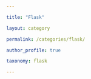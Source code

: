 ```yaml
---

title: "Flask"

layout: category

permalink: /categories/flask/

author_profile: true

taxonomy: flask

---
```


